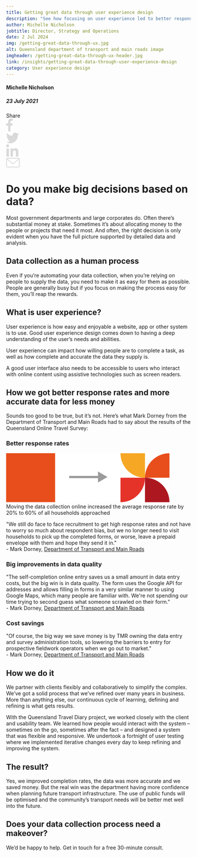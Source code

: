 ```yaml
---
title: Getting great data through user experience design
description: "See how focusing on user experience led to better response rates, more accurate data and cost savings in our online travel survey project."
author: Michelle Nicholson
jobtitle: Director, Strategy and Operations
date: 2 Jul 2024
img: /getting-great-data-through-ux.jpg
alt: Queensland department of transport and main roads image
imgheader: /getting-great-data-through-ux-header.jpg
link: /insights/getting-great-data-through-user-experience-design
category: User experience design
---
```


<div class="grid grid-cols-12">

<div class="col-span-12 lg:col-span-3 blog-sidebar">
<div class="blog-sidebar-author mt-2">

#### Michelle Nicholson

##### 23 July 2021
</div>
<div class="grid grid-cols-4">
<!---Remove 'hidden' from div below to show social media icons--->
<div class="col-span-3 lg:col-span-4 blog-social-media grid grid-cols-5 justify-items-start lg:justify-items-center hidden">
<div class="col-span-1">
Share
</div>

<div class="col-span-1">
<img class="h-4" src="/Facebook.svg" />
</div>

<div class="col-span-1">
<img class="h-4" src="/Twitter.svg" />
</div>

<div class="col-span-1">
<img class="h-4" src="/Linkedin.svg" />
</div>

<div class="col-span-1">
<a href="mailto:info@strategicdata.com.au">
<img class="h-4" src="/Email.svg" />
</a>
</div>

</div>
</div>
</div>


<div class="col-span-12 lg:col-span-9 lg:col-start-4 lg:pl-6 blog-text">
<div>

# Do you make big decisions based on data?
Most government departments and large corporates do. Often there’s substantial money at stake. Sometimes it’s about allocating money to the people or projects that need it most. And often, the right decision is only evident when you have the full picture supported by detailed data and analysis.

## Data collection as a human process
Even if you’re automating your data collection, when you’re relying on people to supply the data, you need to make it as easy for them as possible. People are generally busy but if you focus on making the process easy for them, you’ll reap the rewards.

## What is user experience?
User experience is how easy and enjoyable a website, app or other system is to use. Good user experience design comes down to having a deep understanding of the user’s needs and abilities.

User experience can impact how willing people are to complete a task, as well as how complete and accurate the data they supply is.

A good user interface also needs to be accessible to users who interact with online content using assistive technologies such as screen readers.

## How we got better response rates and more accurate data for less money
Sounds too good to be true, but it’s not. Here’s what Mark Dorney from the Department of Transport and Main Roads had to say about the results of the <NuxtLink to="/projects/?article=1&tab=1">Queensland Online Travel Survey</NuxtLink>:

### Better response rates

<img class="blog-graphic" src="/We-move-from-paper-to-online.svg" />

<div class=" text-center -mt-0 mb-4 sm:px-4 xl:px-10">
<span class="text-sm font-semibold text-logiclytheme2">Moving the data collection online increased the average response rate by 20% to 60% of all households approached</span>
</div>

<span class="m-2">"We still do face to face recruitment to get high response rates and not have to worry so much about respondent bias, but we no longer need to visit households to pick up the completed forms, or worse, leave a prepaid envelope with them and hope they send it in."</span> <br><span class="text-sm italic">- Mark Dorney, <a href="https://www.tmr.qld.gov.au/">Department of Transport and Main Roads</a> </span>

### Big improvements in data quality
<span class="m-2">"The self-completion online entry saves us a small amount in data entry costs, but the big win is in data quality. The form uses the Google API for addresses and allows filling in forms in a very similar manner to using Google Maps, which many people are familiar with. We're not spending our time trying to second guess what someone scrawled on their form."</span> <br><span class="text-sm italic">- Mark Dorney, <a href="https://www.tmr.qld.gov.au/">Department of Transport and Main Roads</a> </span></span>

### Cost savings
<span class="m-2">"Of course, the big way we save money is by TMR owning the data entry and survey administration tools, so lowering the barriers to entry for prospective fieldwork operators when we go out to market."</span> <br><span class="text-sm italic">- Mark Dorney, <a href="https://www.tmr.qld.gov.au/">Department of Transport and Main Roads</a> </span></span>

## How we do it
We partner with clients flexibly and collaboratively to simplify the complex. We’ve got a <NuxtLink to="/howwework/">solid process</NuxtLink> that we’ve refined over many years in business. More than anything else, our continuous cycle of learning, defining and refining is what gets results.

With the Queensland Travel Diary project, we worked closely with the client and usability team. We learned how people would interact with the system – sometimes on the go, sometimes after the fact – and designed a system that was flexible and responsive. We undertook a fortnight of user testing where we implemented iterative changes every day to keep refining and improving the system.

## The result?
Yes, we improved completion rates, the data was more accurate and we saved money. But the real win was the department having more confidence when planning future transport infrastructure. The use of public funds will be optimised and the community’s transport needs will be better met well into the future.

## Does your data collection process need a makeover?
We’d be happy to help. <NuxtLink to="/contactus">Get in touch</NuxtLink> for a free 30-minute consult.

</div>
</div>

</div>

